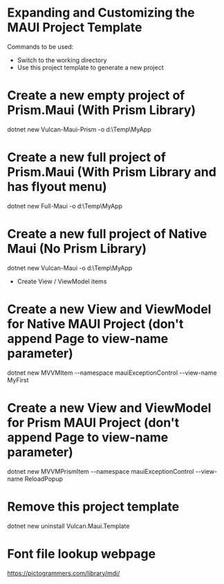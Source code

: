 # Expanding and Customizing the MAUI Project Template

Commands to be used:

* Switch to the working directory
* Use this project template to generate a new project

# Create a new empty project of Prism.Maui (With Prism Library)
dotnet new Vulcan-Maui-Prism -o d:\Temp\MyApp

# Create a new full project of Prism.Maui (With Prism Library and has flyout menu)
dotnet new Full-Maui -o d:\Temp\MyApp

# Create a new full project of Native Maui (No Prism Library)
dotnet new Vulcan-Maui -o d:\Temp\MyApp

* Create View / ViewModel items

# Create a new View and ViewModel for Native MAUI Project (don't append Page to view-name parameter)

dotnet new MVVMItem --namespace mauiExceptionControl --view-name MyFirst

# Create a new View and ViewModel for Prism MAUI Project (don't append Page to view-name parameter)

dotnet new MVVMPrismItem --namespace mauiExceptionControl --view-name ReloadPopup

# Remove this project template
dotnet new uninstall Vulcan.Maui.Template

# Font file lookup webpage
https://pictogrammers.com/library/mdi/